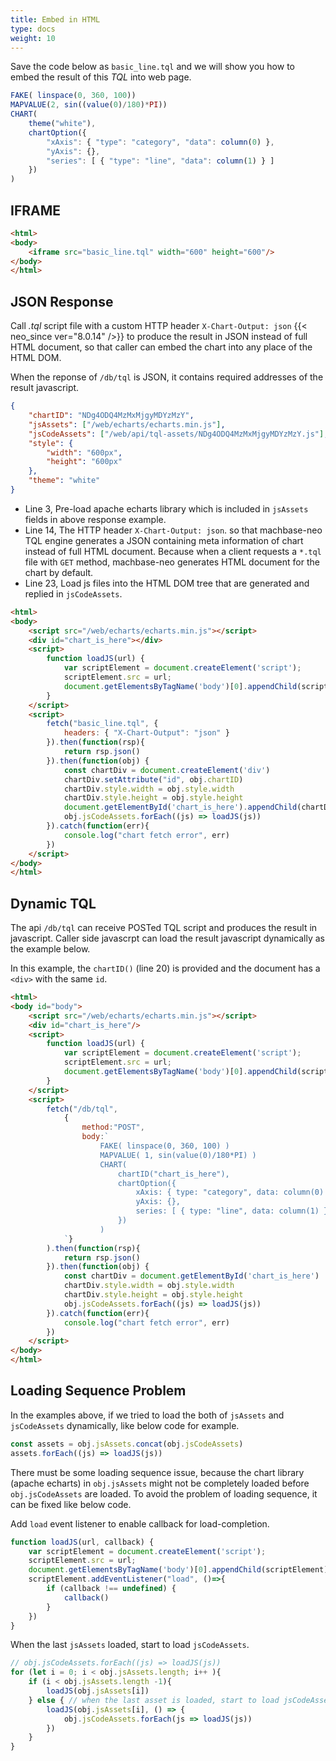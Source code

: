 ```yaml
---
title: Embed in HTML
type: docs
weight: 10
---
```


Save the code below as `basic_line.tql` and we will show you how to embed the result of this *TQL* into web page.

```js
FAKE( linspace(0, 360, 100))
MAPVALUE(2, sin((value(0)/180)*PI))
CHART(
    theme("white"),
    chartOption({
        "xAxis": { "type": "category", "data": column(0) },
        "yAxis": {},
        "series": [ { "type": "line", "data": column(1) } ]
    })
)
```

## IFRAME

```html {linenos=table,hl_lines=[3],linenostart=1}
<html>
<body>
    <iframe src="basic_line.tql" width="600" height="600"/>
</body>
</html>
```

## JSON Response

Call *.tql* script file with a custom HTTP header `X-Chart-Output: json` {{< neo_since ver="8.0.14" />}} 
to produce the result in JSON instead of full HTML document,
so that caller can embed the chart into any place of the HTML DOM.

When the reponse of `/db/tql` is JSON, it contains required addresses of the result javascript.

```json
{
    "chartID": "NDg4ODQ4MzMxMjgyMDYzMzY",
    "jsAssets": ["/web/echarts/echarts.min.js"],
	"jsCodeAssets": ["/web/api/tql-assets/NDg4ODQ4MzMxMjgyMDYzMzY.js"],
    "style": {
        "width": "600px",
        "height": "600px"	
    },
    "theme": "white"
}
```

- Line 3, Pre-load apache echarts library which is included in `jsAssets` fields in above response example.
- Line 14, The HTTP header `X-Chart-Output: json`.
so that machbase-neo TQL engine generates a JSON containing meta information of chart instead of full HTML document.
Because when a client requests a `*.tql` file with `GET` method, machbase-neo generates HTML document for the chart by default.
- Line 23, Load js files into the HTML DOM tree that are generated and replied in `jsCodeAssets`.

```html {linenos=table,hl_lines=[4,14,19,23],linenostart=1}
<html>
<body>
    <script src="/web/echarts/echarts.min.js"></script>
    <div id="chart_is_here"></div>
    <script>
        function loadJS(url) {
            var scriptElement = document.createElement('script');
            scriptElement.src = url;
            document.getElementsByTagName('body')[0].appendChild(scriptElement);
        }
    </script>
    <script>
        fetch("basic_line.tql", {
            headers: { "X-Chart-Output": "json" }
        }).then(function(rsp){
            return rsp.json()
        }).then(function(obj) {
            const chartDiv = document.createElement('div')
            chartDiv.setAttribute("id", obj.chartID)
            chartDiv.style.width = obj.style.width
            chartDiv.style.height = obj.style.height
            document.getElementById('chart_is_here').appendChild(chartDiv)
            obj.jsCodeAssets.forEach((js) => loadJS(js))
        }).catch(function(err){
            console.log("chart fetch error", err)
        })
    </script>
</body>
</html>
```

## Dynamic TQL

The api `/db/tql` can receive POSTed TQL script and produces the result in javascript.
Caller side javascrpt can load the result javascript dynamically as the example below.

In this example, the `chartID()` (line 20) is provided and the document has a `<div>` with the same `id`.

```html {linenos=table,hl_lines=[4,13,20,34],linenostart=1}
<html>
<body id="body">
    <script src="/web/echarts/echarts.min.js"></script>
    <div id="chart_is_here"/>
    <script>
        function loadJS(url) {
            var scriptElement = document.createElement('script');
            scriptElement.src = url;
            document.getElementsByTagName('body')[0].appendChild(scriptElement);
        }
    </script>
    <script>
        fetch("/db/tql", 
            {
                method:"POST", 
                body:`
                    FAKE( linspace(0, 360, 100) )
                    MAPVALUE( 1, sin(value(0)/180*PI) )
                    CHART(
                        chartID("chart_is_here"),
                        chartOption({
                            xAxis: { type: "category", data: column(0) },
                            yAxis: {},
                            series: [ { type: "line", data: column(1) } ]
                        })
                    )
            `}
        ).then(function(rsp){
            return rsp.json()
        }).then(function(obj) {
            const chartDiv = document.getElementById('chart_is_here')
            chartDiv.style.width = obj.style.width
            chartDiv.style.height = obj.style.height
            obj.jsCodeAssets.forEach((js) => loadJS(js))
        }).catch(function(err){
            console.log("chart fetch error", err)
        })
    </script>
</body>
</html>
```

## Loading Sequence Problem

In the examples above, if we tried to load the both of `jsAssets` and `jsCodeAssets` dynamically, like below code for example.

```js {linenos=table,linenostart=38}
const assets = obj.jsAssets.concat(obj.jsCodeAssets)
assets.forEach((js) => loadJS(js))
```

There must be some loading sequence issue, because the chart library (apache echarts) in `obj.jsAssets` might not be completely loaded 
before `obj.jsCodeAssets` are loaded.
To avoid the problem of loading sequence, it can be fixed like below code.

Add `load` event listener to enable callback for load-completion.

```js {linenos=table,hl_lines=["5-9"],linenostart=6}
function loadJS(url, callback) {
    var scriptElement = document.createElement('script');
    scriptElement.src = url;
    document.getElementsByTagName('body')[0].appendChild(scriptElement);
    scriptElement.addEventListener("load", ()=>{
        if (callback !== undefined) {
            callback()
        }
    })
}
```

When the last `jsAssets` loaded, start to load `jsCodeAssets`.

```js {linenos=table,hl_lines=[4,"6-8"],linenostart=34}
// obj.jsCodeAssets.forEach((js) => loadJS(js))
for (let i = 0; i < obj.jsAssets.length; i++ ){
    if (i < obj.jsAssets.length -1){ 
        loadJS(obj.jsAssets[i])
    } else { // when the last asset is loaded, start to load jsCodeAssets
        loadJS(obj.jsAssets[i], () => {
            obj.jsCodeAssets.forEach(js => loadJS(js)) 
        })
    }
}
```